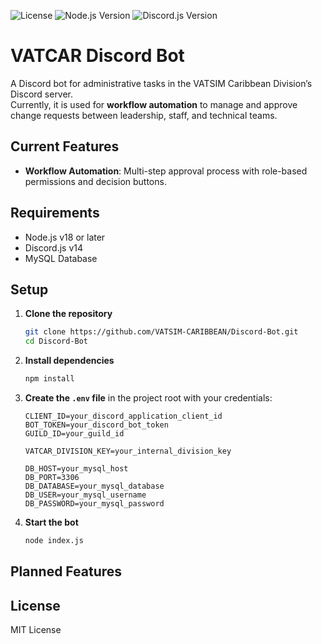 ![License](https://img.shields.io/github/license/VATSIM-CARIBBEAN/Discord-Bot)
![Node.js Version](https://img.shields.io/badge/node-%3E%3D18-brightgreen)
![Discord.js Version](https://img.shields.io/badge/discord.js-v14-blue)

# VATCAR Discord Bot

A Discord bot for administrative tasks in the VATSIM Caribbean Division’s Discord server.  
Currently, it is used for **workflow automation** to manage and approve change requests between leadership, staff, and technical teams.

## Current Features
- **Workflow Automation**: Multi-step approval process with role-based permissions and decision buttons.

## Requirements
- Node.js v18 or later
- Discord.js v14
- MySQL Database

## Setup

1. **Clone the repository**

    ```bash
    git clone https://github.com/VATSIM-CARIBBEAN/Discord-Bot.git
    cd Discord-Bot
    ```

2. **Install dependencies**

    ```bash
    npm install
    ```

3. **Create the `.env` file** in the project root with your credentials:

    ```env
    CLIENT_ID=your_discord_application_client_id
    BOT_TOKEN=your_discord_bot_token
    GUILD_ID=your_guild_id

    VATCAR_DIVISION_KEY=your_internal_division_key

    DB_HOST=your_mysql_host
    DB_PORT=3306
    DB_DATABASE=your_mysql_database
    DB_USER=your_mysql_username
    DB_PASSWORD=your_mysql_password
    ```

4. **Start the bot**

    ```bash
    node index.js
    ```

## Planned Features

## License
MIT License